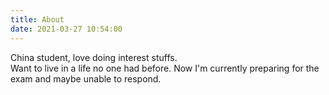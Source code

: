 ```yaml
---
title: About
date: 2021-03-27 10:54:00
---
```


China student, love doing interest stuffs.   
Want to live in a life no one had before.
Now I'm currently preparing for the exam and maybe unable to respond.  
